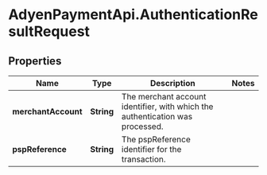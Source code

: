 # AdyenPaymentApi.AuthenticationResultRequest

## Properties

Name | Type | Description | Notes
------------ | ------------- | ------------- | -------------
**merchantAccount** | **String** | The merchant account identifier, with which the authentication was processed. | 
**pspReference** | **String** | The pspReference identifier for the transaction. | 


